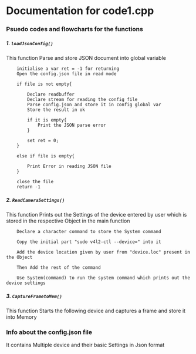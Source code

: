 # Documentation for code1.cpp

### Psuedo codes and flowcharts for the functions

##### 1. `loadJsonConfig()`

This function Parse and store JSON document into global variable

        initialise a var ret = -1 for returning
        Open the config.json file in read mode
        
        if file is not empty{
            
            Declare readbuffer
            Declare stream for reading the config file
            Parse config.json and store it in config global var
            Store the result in ok
            
            if it is empty{
                Print the JSON parse error
            }
            
            set ret = 0;
        }
        
        else if file is empty{
            
            Print Error in reading JSON file
        }
        
        close the file
        return -1 
        

##### 2. `ReadCameraSettings()`

This function Prints out the Settings of the device entered by user which is stored in the respective Object in the main function

    
        Declare a character command to store the System command
        
        Copy the initial part "sudo v4l2-ctl --device=" into it
        
        Add the device location given by user from "device.loc" present in the Object 
        
        Then Add the rest of the command
        
        Use System(command) to run the system command which prints out the device settings
        


##### 3. `CaptureFrametoMem()`

This function Starts the following device and captures a frame and store it into Memory
    
    

### Info about the config.json file

It contains Multiple device and their basic Settings in Json format

